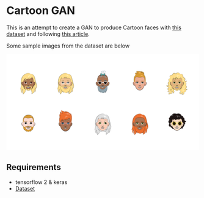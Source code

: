 # Cartoon GAN
This is an attempt to create a GAN to produce Cartoon faces with [this dataset](https://google.github.io/cartoonset/) and following [this article](https://towardsdatascience.com/avatargan-generate-cartoon-images-using-gan-1ffe7d33cfbb).

Some sample images from the dataset are below

![](figs/sample.png)

## Requirements
- tensorflow 2 & keras
- [Dataset](https://google.github.io/cartoonset/download.html)